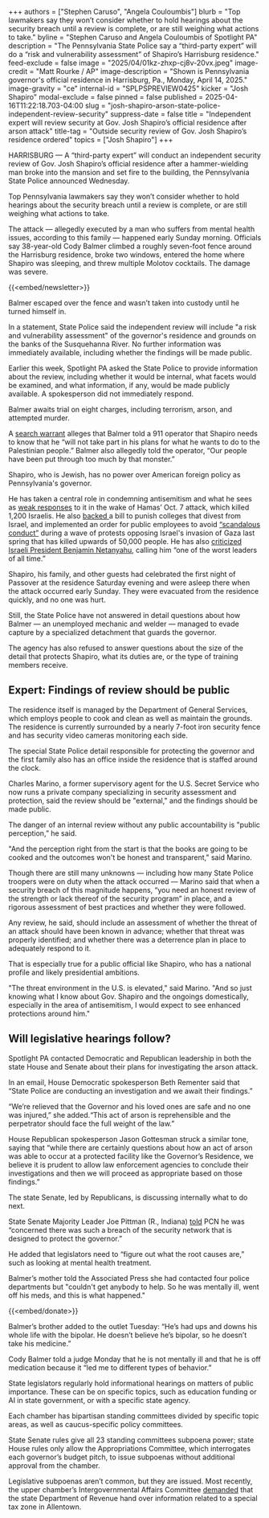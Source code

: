 +++
authors = ["Stephen Caruso", "Angela Couloumbis"]
blurb = "Top lawmakers say they won’t consider whether to hold hearings about the security breach until a review is complete, or are still weighing what actions to take."
byline = "Stephen Caruso and Angela Couloumbis of Spotlight PA"
description = "The Pennsylvania State Police say a “third-party expert” will do a “risk and vulnerability assessment” of Shapiro’s Harrisburg residence."
feed-exclude = false
image = "2025/04/01kz-zhxp-cj8v-20vx.jpeg"
image-credit = "Matt Rourke / AP"
image-description = "Shown is Pennsylvania governor's official residence in Harrisburg, Pa., Monday, April 14, 2025."
image-gravity = "ce"
internal-id = "SPLPSPREVIEW0425"
kicker = "Josh Shapiro"
modal-exclude = false
pinned = false
published = 2025-04-16T11:22:18.703-04:00
slug = "josh-shapiro-arson-state-police-independent-review-security"
suppress-date = false
title = "Independent expert will review security at Gov. Josh Shapiro’s official residence after arson attack"
title-tag = "Outside security review of Gov. Josh Shapiro’s residence ordered"
topics = ["Josh Shapiro"]
+++

HARRISBURG — A “third-party expert” will conduct an independent security review of Gov. Josh Shapiro’s official residence after a hammer-wielding man broke into the mansion and set fire to the building, the Pennsylvania State Police announced Wednesday.

Top Pennsylvania lawmakers say they won’t consider whether to hold hearings about the security breach until a review is complete, or are still weighing what actions to take.

The attack — allegedly executed by a man who suffers from mental health issues, according to this family — happened early Sunday morning. Officials say 38-year-old Cody Balmer climbed a roughly seven-foot fence around the Harrisburg residence, broke two windows, entered the home where Shapiro was sleeping, and threw multiple Molotov cocktails. The damage was severe.

{{<embed/newsletter>}}

Balmer escaped over the fence and wasn’t taken into custody until he turned himself in.

In a statement, State Police said the independent review will include &#34;a risk and vulnerability assessment&#34; of the governor&#39;s residence and grounds on the banks of the Susquehanna River. No further information was immediately available, including whether the findings will be made public.

Earlier this week, Spotlight PA asked the State Police to provide information about the review, including whether it would be internal, what facets would be examined, and what information, if any, would be made publicly available. A spokesperson did not immediately respond.

Balmer awaits trial on eight charges, including terrorism, arson, and attempted murder.

A <a href="https://www.pacourts.us/Storage/media/pdfs/20250416/162310-boasstreetsigned.pdf">search warrant</a> alleges that Balmer told a 911 operator that Shapiro needs to know that he “will not take part in his plans for what he wants to do to the Palestinian people.” Balmer also allegedly told the operator, “Our people have been put through too much by that monster.”

Shapiro, who is Jewish, has no power over American foreign policy as Pennsylvania&#39;s governor.

He has taken a central role in condemning antisemitism and what he sees as <a href="https://www.inquirer.com/politics/pennsylvania/governor-josh-shapiro-antisemitism-philadelphia-20231213.html">weak responses</a> to it in the wake of Hamas’ Oct. 7 attack, which killed 1,200 Israelis. He also <a href="https://www.spotlightpa.org/news/2024/06/pennsylvania-colleges-universities-israel-divestment-boycott-ban-legislature/">backed </a>a bill to punish colleges that divest from Israel, and implemented an order for public employees to avoid <a href="https://www.spotlightpa.org/news/2024/05/pennsylvania-josh-shapiro-israel-gaza-protests-palestine-executive-order/">“scandalous conduct”</a> during a wave of protests opposing Israel&#39;s invasion of Gaza last spring that has killed upwards of 50,000 people. He has also <a href="https://www.theatlantic.com/politics/archive/2024/07/josh-shapiro-netanyahu-jewish-vp/679300/">criticized Israeli President Benjamin Netanyahu</a>, calling him “one of the worst leaders of all time.”

Shapiro, his family, and other guests had celebrated the first night of Passover at the residence Saturday evening and were asleep there when the attack occurred early Sunday. They were evacuated from the residence quickly, and no one was hurt.

Still, the State Police have not answered in detail questions about how Balmer — an unemployed mechanic and welder — managed to evade capture by a specialized detachment that guards the governor.

The agency has also refused to answer questions about the size of the detail that protects Shapiro, what its duties are, or the type of training members receive.

## Expert: Findings of review should be public

The residence itself is managed by the Department of General Services, which employs people to cook and clean as well as maintain the grounds. The residence is currently surrounded by a nearly 7-foot iron security fence and has security video cameras monitoring each side.

The special State Police detail responsible for protecting the governor and the first family also has an office inside the residence that is staffed around the clock.

Charles Marino, a former supervisory agent for the U.S. Secret Service who now runs a private company specializing in security assessment and protection, said the review should be &#34;external,&#34; and the findings should be made public.

The danger of an internal review without any public accountability is &#34;public perception,” he said.

&#34;And the perception right from the start is that the books are going to be cooked and the outcomes won&#39;t be honest and transparent,&#34; said Marino.

Though there are still many unknowns — including how many State Police troopers were on duty when the attack occurred — Marino said that when a security breach of this magnitude happens, “you need an honest review of the strength or lack thereof of the security program” in place, and a rigorous assessment of best practices and whether they were followed.

Any review, he said, should include an assessment of whether the threat of an attack should have been known in advance; whether that threat was properly identified; and whether there was a deterrence plan in place to adequately respond to it.

That is especially true for a public official like Shapiro, who has a national profile and likely presidential ambitions.

&#34;The threat environment in the U.S. is elevated,&#34; said Marino. &#34;And so just knowing what I know about Gov. Shapiro and the ongoings domestically, especially in the area of antisemitism, I would expect to see enhanced protections around him.&#34;

## Will legislative hearings follow?

Spotlight PA contacted Democratic and Republican leadership in both the state House and Senate about their plans for investigating the arson attack.

In an email, House Democratic spokesperson Beth Rementer said that “State Police are conducting an investigation and we await their findings.”

“We’re relieved that the Governor and his loved ones are safe and no one was injured,” she added.“This act of arson is reprehensible and the perpetrator should face the full weight of the law.”

House Republican spokesperson Jason Gottesman struck a similar tone, saying that “while there are certainly questions about how an act of arson was able to occur at a protected facility like the Governor’s Residence, we believe it is prudent to allow law enforcement agencies to conclude their investigations and then we will proceed as appropriate based on those findings.”

The state Senate, led by Republicans, is discussing internally what to do next.

State Senate Majority Leader Joe Pittman (R., Indiana) <a href="https://vimeo.com/1075771979/679163e949">told</a> PCN he was “concerned there was such a breach of the security network that is designed to protect the governor.”

He added that legislators need to “figure out what the root causes are,” such as looking at mental health treatment.

Balmer’s mother told the Associated Press she had contacted four police departments but &#34;couldn&#39;t get anybody to help. So he was mentally ill, went off his meds, and this is what happened.&#34;

{{<embed/donate>}}

Balmer’s brother added to the outlet Tuesday: “He’s had ups and downs his whole life with the bipolar. He doesn’t believe he’s bipolar, so he doesn’t take his medicine.”

Cody Balmer told a judge Monday that he is not mentally ill and that he is off medication because it “led me to different types of behavior.”

State legislators regularly hold informational hearings on matters of public importance. These can be on specific topics, such as education funding or AI in state government, or with a specific state agency.

Each chamber has bipartisan standing committees divided by specific topic areas, as well as caucus-specific policy committees.

State Senate rules give all 23 standing committees subpoena power; state House rules only allow the Appropriations Committee, which interrogates each governor’s budget pitch, to issue subpoenas without additional approval from the chamber.

Legislative subpoenas aren’t common, but they are issued. Most recently, the upper chamber’s Intergovernmental Affairs Committee <a href="https://www.pasenategop.com/news/senate-committee-subpoenas-shapiro-cabinet-official/">demanded</a> that the state Department of Revenue hand over information related to a special tax zone in Allentown.

